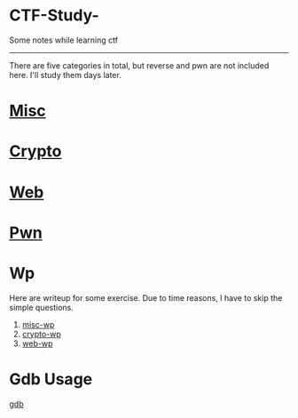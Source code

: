 # CTF-Study-
Some notes while learning ctf

---

There are five categories in total, but reverse and pwn are not included here.
I'll study them days later.

# [Misc](Misc.md)

# [Crypto](Crypto.md)

# [Web](Web.md)

# [Pwn](PWN.md)



# Wp
Here are writeup for some exercise.
Due to time reasons, I have to skip the simple questions.

1. [misc-wp](Wp/misc.md)
2. [crypto-wp](Wp/crypto.md)
3. [web-wp](Wp/web.md)

# Gdb Usage
[gdb](gdb.md)
